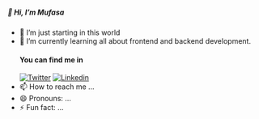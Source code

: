   ##### 🦁 Hi, I’m Mufasa
- 👀 I’m just starting in this world
- 🌱 I’m currently learning all about frontend and backend development.
  #### You can find me in
  [![Twitter](https://img.shields.io/badge/Twitter-twitter?style=plastic&logo=X&logoColor=white&labelColor=black&color=black&link)](https://twitter.com/Mufasa_InterAmp)
  [![Linkedin](https://img.shields.io/badge/Linkedin-linkedin?style=plastic&logo=Linkedin&logoColor=white&labelColor=blue&color=blue&link=https%3A%2F%2Ftwitter.com%2FMufasa_InterAmp)](https://www.linkedin.com/in/mario-c%C3%A1novas-manzano-542a132b9/)
- 📫 How to reach me ...
- 😄 Pronouns: ...
- ⚡ Fun fact: ...

<!---
9Mufasa/9Mufasa is a ✨ special ✨ repository because its `README.md` (this file) appears on your GitHub profile.
You can click the Preview link to take a look at your changes.
--->
